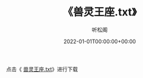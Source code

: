 ﻿---
title:  《兽灵王座.txt》
date:   2022-01-01T00:00:00+00:00
author: 听松阁
layout: post
permalink: /兽灵王座/
categories: 小说
tags: [小说]
---

点击《 [兽灵王座.txt](http://img.660000.xyz/bookstukust/book/bntxt/10/兽灵王座.txt)》进行下载